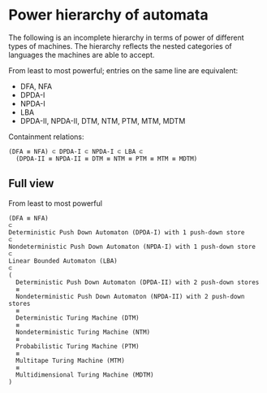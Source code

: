 # Power hierarchy of automata

The following is an incomplete hierarchy in terms of power of different types of machines. The hierarchy reflects the nested categories of languages the machines are able to accept.

From least to most powerful; entries on the same line are equivalent:
- DFA, NFA
- DPDA-I
- NPDA-I
- LBA
- DPDA-II, NPDA-II, DTM, NTM, PTM, MTM, MDTM

Containment relations:

```
(DFA ≡ NFA) ⊂ DPDA-I ⊂ NPDA-I ⊂ LBA ⊂
  (DPDA-II ≡ NPDA-II ≡ DTM ≡ NTM ≡ PTM ≡ MTM ≡ MDTM)
```

## Full view

From least to most powerful

```
(DFA ≡ NFA)
⊂
Deterministic Push Down Automaton (DPDA-I) with 1 push-down store
⊂
Nondeterministic Push Down Automaton (NPDA-I) with 1 push-down store
⊂
Linear Bounded Automaton (LBA)
⊂
(
  Deterministic Push Down Automaton (DPDA-II) with 2 push-down stores
  ≡
  Nondeterministic Push Down Automaton (NPDA-II) with 2 push-down stores
  ≡
  Deterministic Turing Machine (DTM)
  ≡
  Nondeterministic Turing Machine (NTM)
  ≡
  Probabilistic Turing Machine (PTM)
  ≡
  Multitape Turing Machine (MTM)
  ≡
  Multidimensional Turing Machine (MDTM)
)
```
